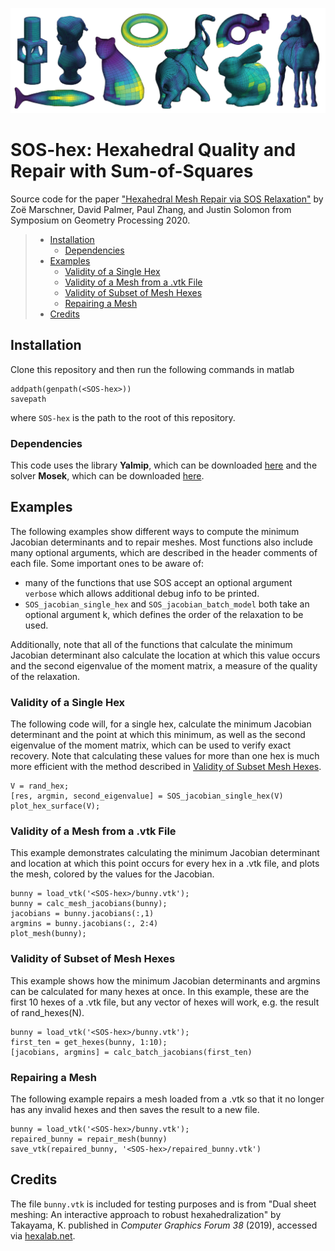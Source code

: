 ![splash image](.demo_images/splash.png)
# SOS-hex: Hexahedral Quality and Repair with Sum-of-Squares

Source code for the paper ["Hexahedral Mesh Repair via SOS Relaxation"](http://people.csail.mit.edu/jsolomon/assets/sos_hex.pdf) by Zoë Marschner, David Palmer, Paul Zhang, and Justin Solomon from Symposium on Geometry Processing 2020.

> - [Installation](#installation)
>   * [Dependencies](#dependencies)
> - [Examples](#examples)
>   * [Validity of a Single Hex](#validity-of-a-single-hex)
>   * [Validity of a Mesh from a .vtk File](#validity-of-a-mesh-from-a-vtk-file)
>   * [Validity of Subset of Mesh Hexes](#validity-of-subset-of-mesh-hexes)
>   * [Repairing a Mesh](#repairing-a-mesh)
> - [Credits](#credits)

## Installation
Clone this repository and then run the following commands in matlab
```
addpath(genpath(<SOS-hex>))
savepath
```
where `SOS-hex` is the path to the root of this repository.
### Dependencies
This code uses the library **Yalmip**, which can be downloaded [here](https://yalmip.github.io/download/) and the solver **Mosek**, which can be downloaded [here](https://www.mosek.com/downloads/).

## Examples
The following examples show different ways to compute the minimum Jacobian determinants and to repair meshes. Most functions also include many optional arguments, which are described in the header comments of each file. Some important ones to be aware of:
- many of the functions that use SOS accept an optional argument `verbose` which allows additional debug info to be printed.
- `SOS_jacobian_single_hex` and `SOS_jacobian_batch_model` both take an optional argument k, which defines the order of the relaxation to be used.

Additionally, note that all of the functions that calculate the minimum Jacobian determinant also calculate the location at which this value occurs and the second eigenvalue of the moment matrix, a measure of the quality of the relaxation.

### Validity of a Single Hex
The following code will, for a single hex, calculate the minimum Jacobian determinant and the point at which this minimum, as well as the second eigenvalue of the moment matrix, which can be used to verify exact recovery. Note that calculating these values for more than one hex is much more efficient with the method described in [Validity of Subset Mesh Hexes](#validity-of-subset-mesh-hexes).
```
V = rand_hex;
[res, argmin, second_eigenvalue] = SOS_jacobian_single_hex(V)
plot_hex_surface(V);
``` 

### Validity of a Mesh from a .vtk File
This example demonstrates calculating the minimum Jacobian determinant and location at which this point occurs for every hex in a .vtk file, and plots the mesh, colored by the values for the Jacobian.
```
bunny = load_vtk('<SOS-hex>/bunny.vtk');
bunny = calc_mesh_jacobians(bunny);
jacobians = bunny.jacobians(:,1)
argmins = bunny.jacobians(:, 2:4)
plot_mesh(bunny);
``` 

### Validity of Subset of Mesh Hexes
This example shows how the minimum Jacobian determinants and argmins can be calculated for many hexes at once. In this example, these are the first 10 hexes of a .vtk file, but any vector of hexes will work, e.g. the result of rand_hexes(N). 
```
bunny = load_vtk('<SOS-hex>/bunny.vtk');
first_ten = get_hexes(bunny, 1:10);
[jacobians, argmins] = calc_batch_jacobians(first_ten)
```

### Repairing a Mesh
The following example repairs a mesh loaded from a .vtk so that it no longer has any invalid hexes and then saves the result to a new file.
```
bunny = load_vtk('<SOS-hex>/bunny.vtk');
repaired_bunny = repair_mesh(bunny)
save_vtk(repaired_bunny, '<SOS-hex>/repaired_bunny.vtk')
```

## Credits
The file `bunny.vtk` is included for testing purposes and is from "Dual sheet meshing: An interactive approach to robust hexahedralization" by Takayama, K. published in _Computer Graphics Forum 38_ (2019), accessed via [hexalab.net](hexalab.net).
